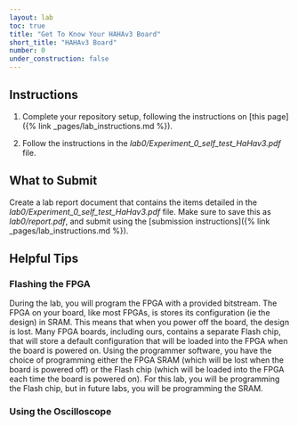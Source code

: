 ```yaml
---
layout: lab
toc: true
title: "Get To Know Your HAHAv3 Board"
short_title: "HAHAv3 Board"
number: 0
under_construction: false
---
```


## Instructions

1. Complete your repository setup, following the instructions on [this page]({% link _pages/lab_instructions.md %}).

1. Follow the instructions in the *lab0/Experiment_0_self_test_HaHav3.pdf* file.

## What to Submit

Create a lab report document that contains the items detailed in the *lab0/Experiment_0_self_test_HaHav3.pdf* file.   Make sure to save this as *lab0/report.pdf*, and submit using the [submission instructions]({% link _pages/lab_instructions.md %}).

## Helpful Tips

### Flashing the FPGA
During the lab, you will program the FPGA with a provided bitstream.  The FPGA on your board, like most FPGAs, is stores its configuration (ie the design) in SRAM.  This means that when you power off the board, the design is lost.  Many FPGA boards, including ours, contains a separate Flash chip, that will store a default configuration that will be loaded into the FPGA when the board is powered on.  Using the programmer software, you have the choice of programming either the FPGA SRAM (which will be lost when the board is powered off) or the Flash chip (which will be loaded into the FPGA each time the board is powered on).  For this lab, you will be programming the Flash chip, but in future labs, you will be programming the SRAM.

### Using the Oscilloscope